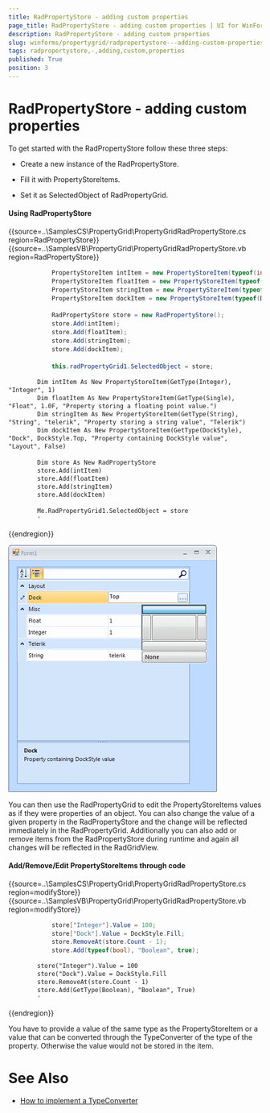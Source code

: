 ```yaml
---
title: RadPropertyStore - adding custom properties
page_title: RadPropertyStore - adding custom properties | UI for WinForms Documentation
description: RadPropertyStore - adding custom properties
slug: winforms/propertygrid/radpropertystore---adding-custom-properties
tags: radpropertystore,-,adding,custom,properties
published: True
position: 3
---
```


# RadPropertyStore - adding custom properties

To get started with the RadPropertyStore follow these three steps:

* Create a new instance of the RadPropertyStore.

* Fill it with PropertyStoreItems.

* Set it as SelectedObject of RadPropertyGrid.

#### Using RadPropertyStore

{{source=..\SamplesCS\PropertyGrid\PropertyGridRadPropertyStore.cs region=RadPropertyStore}} 
{{source=..\SamplesVB\PropertyGrid\PropertyGridRadPropertyStore.vb region=RadPropertyStore}} 

````C#
            PropertyStoreItem intItem = new PropertyStoreItem(typeof(int), "Integer", 1);
            PropertyStoreItem floatItem = new PropertyStoreItem(typeof(float), "Float", 1f, "Property storing a floating point value.");
            PropertyStoreItem stringItem = new PropertyStoreItem(typeof(string), "String", "telerik", "Property storing a string value", "Telerik");
            PropertyStoreItem dockItem = new PropertyStoreItem(typeof(DockStyle), "Dock", DockStyle.Top, "Property containing DockStyle value", "Layout", false);

            RadPropertyStore store = new RadPropertyStore();
            store.Add(intItem);
            store.Add(floatItem);
            store.Add(stringItem);
            store.Add(dockItem);

            this.radPropertyGrid1.SelectedObject = store;
````
````VB.NET
        Dim intItem As New PropertyStoreItem(GetType(Integer), "Integer", 1)
        Dim floatItem As New PropertyStoreItem(GetType(Single), "Float", 1.0F, "Property storing a floating point value.")
        Dim stringItem As New PropertyStoreItem(GetType(String), "String", "telerik", "Property storing a string value", "Telerik")
        Dim dockItem As New PropertyStoreItem(GetType(DockStyle), "Dock", DockStyle.Top, "Property containing DockStyle value", "Layout", False)

        Dim store As New RadPropertyStore
        store.Add(intItem)
        store.Add(floatItem)
        store.Add(stringItem)
        store.Add(dockItem)

        Me.RadPropertyGrid1.SelectedObject = store
        '
````

{{endregion}}

![propertygrid-radpropertystore 001](images/propertygrid-radpropertystore001.png)

You can then use the RadPropertyGrid to edit the PropertyStoreItems values as if they were properties of an object. You can also change the value of a given property in the RadPropertyStore and the change will be reflected immediately in the RadPropertyGrid. Additionally you can also add or remove items from the RadPropertyStore during runtime and again all changes will be reflected in the RadGridView.

#### Add/Remove/Edit PropertyStoreItems through code

{{source=..\SamplesCS\PropertyGrid\PropertyGridRadPropertyStore.cs region=modifyStore}} 
{{source=..\SamplesVB\PropertyGrid\PropertyGridRadPropertyStore.vb region=modifyStore}} 

````C#
            store["Integer"].Value = 100;
            store["Dock"].Value = DockStyle.Fill;
            store.RemoveAt(store.Count - 1);
            store.Add(typeof(bool), "Boolean", true);
````
````VB.NET
        store("Integer").Value = 100
        store("Dock").Value = DockStyle.Fill
        store.RemoveAt(store.Count - 1)
        store.Add(GetType(Boolean), "Boolean", True)
        '
````

{{endregion}}

You have to provide a value of the same type as the PropertyStoreItem or a value that can be converted through the TypeConverter of the type of the property. Otherwise the value would not be stored in the item.

# See Also

 * [How to implement a TypeConverter](http://msdn.microsoft.com/en-us/library/ayybcxe5.aspx)
